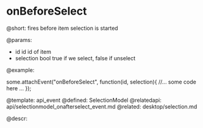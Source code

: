 onBeforeSelect
=============


@short:
	fires before item selection is started

@params:
- id		id		id of item
- selection	bool		true if we select, false if unselect

@example: 
	
some.attachEvent("onBeforeSelect", function(id, selection){
    //... some code here ... 
});

@template:	api_event
@defined:	SelectionModel
@relatedapi:
	api/selectionmodel_onafterselect_event.md
@related: 
	desktop/selection.md
	
@descr:



